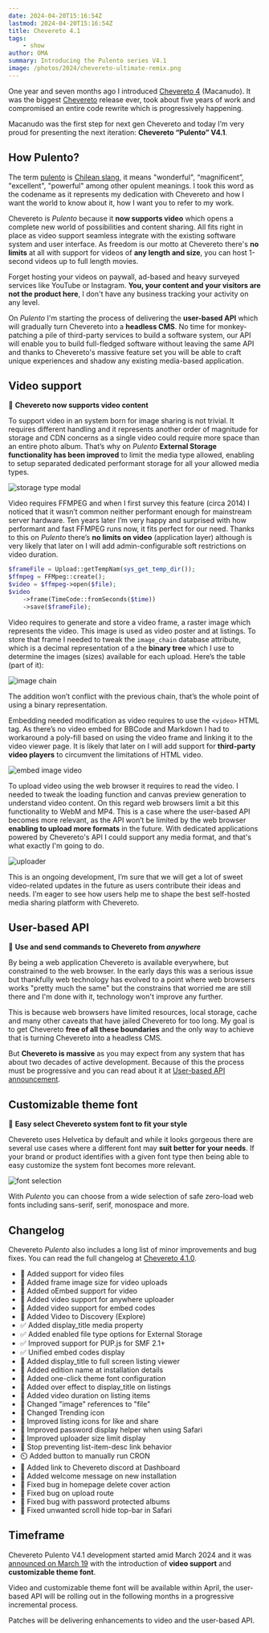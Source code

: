 ```yaml
---
date: 2024-04-20T15:16:54Z
lastmod: 2024-04-20T15:16:54Z
title: Chevereto 4.1
tags:
    - show
author: OMA
summary: Introducing the Pulento series V4.1
image: /photos/2024/chevereto-ultimate-remix.png
---
```


One year and seven months ago I introduced [Chevereto 4](https://rodolfoberrios.com/2022/09/20/chevereto-4/) (Macanudo). It was the biggest [Chevereto](https://chevereto.com) release ever, took about five years of work and compromised an entire code rewrite which is progressively happening.

Macanudo was the first step for next gen Chevereto and today I’m very proud for presenting the next iteration: **Chevereto “Pulento” V4.1**.

## How Pulento?

The term [pulento](https://dle.rae.es/pulento) is [Chilean slang](https://www.urbandictionary.com/define.php?term=Pulento), it means "wonderful", “magnificent”, "excellent", "powerful" among other opulent meanings. I took this word as the codename as it represents my dedication with Chevereto and how I want the world to know about it, how I want you to refer to my work.

Chevereto is *Pulento* because it **now supports video** which opens a complete new world of possibilities and content sharing. All fits right in place as video support seamless integrate with the existing software system and user interface. As freedom is our motto at Chevereto there's **no limits** at all with support for videos of **any length and size**, you can host 1-second videos up to full length movies.

Forget hosting your videos on paywall, ad-based and heavy surveyed services like YouTube or Instagram. **You, your content and your visitors are not the product here**, I don't have any business tracking your activity on any level.

On *Pulento* I'm starting the process of delivering the **user-based API** which will gradually turn Chevereto into a **headless CMS**. No time for monkey-patching a pile of third-party services to build a software system, our API will enable you to build full-fledged software without leaving the same API and thanks to Chevereto's massive feature set you will be able to craft unique experiences and shadow any existing media-based application.

## Video support

🎥 **Chevereto now supports video content**

To support video in an system born for image sharing is not trivial. It requires different handling and it represents another order of magnitude for storage and CDN concerns as a single video could require more space than an entire photo album. That’s why on *Pulento* **External Storage functionality has been improved** to limit the media type allowed, enabling to setup separated dedicated performant storage for all your allowed media types.

![storage type modal](/photos/2024/chevereto-4.1/storage-type-modal.png)

Video requires FFMPEG and when I first survey this feature (circa 2014) I noticed that it wasn’t common neither performant enough for mainstream server hardware. Ten years later I’m very happy and surprised with how performant and fast FFMPEG runs now, it fits perfect for our need. Thanks to this on *Pulento* there’s **no limits on video** (application layer) although is very likely that later on I will add admin-configurable soft restrictions on video duration.

```php
$frameFile = Upload::getTempNam(sys_get_temp_dir());
$ffmpeg = FFMpeg::create();
$video = $ffmpeg->open($file);
$video
    ->frame(TimeCode::fromSeconds($time))
    ->save($frameFile);
```

Video requires to generate and store a video frame, a raster image which represents the video. This image is used as video poster and at listings. To store that frame I needed to tweak the `image_chain` database attribute, which is a decimal representation of a the **binary tree** which I use to determine the images (sizes) available for each upload. Here’s the table (part of it):

![image chain](/photos/2024/chevereto-4.1/image-chain.png)

The addition won’t conflict with the previous chain, that’s the whole point of using a binary representation.

Embedding needed modification as video requires to use the `<video>` HTML tag. As there’s no video embed for BBCode and Markdown I had to workaround a poly-fill based on using the video frame and linking it to the video viewer page. It is likely that later on I will add support for **third-party video players** to circumvent the limitations of HTML video.

![embed image video](/photos/2024/chevereto-4.1/embed-image-video.png)

To upload video using the web browser it requires to read the video. I needed to tweak the loading function and canvas preview generation to understand video content. On this regard web browsers limit a bit this functionality to WebM and MP4. This is a case where the user-based API becomes more relevant, as the API won’t be limited by the web browser **enabling to upload more formats** in the future. With dedicated applications powered by Chevereto's API I could support any media format, and that's what exactly I'm going to do.

![uploader](/photos/2024/chevereto-4.1/uploader.png)

This is an ongoing development, I’m sure that we will get a lot of sweet video-related updates in the future as users contribute their ideas and needs. I’m eager to see how users help me to shape the best self-hosted media sharing platform with Chevereto.

## User-based API

🥑 **Use and send commands to Chevereto from *anywhere***

By being a web application Chevereto is available everywhere, but constrained to the web browser. In the early days this was a serious issue but thankfully web technology has evolved to a point where web browsers works "pretty much the same" but the constrains that worried me are still there and I'm done with it, technology won't improve any further.

This is because web browsers have limited resources, local storage, cache and many other caveats that have jailed Chevereto for too long. My goal is to get Chevereto **free of all these boundaries** and the only way to achieve that is turning Chevereto into a headless CMS.

But **Chevereto is massive** as you may expect from any system that has about two decades of active development. Because of this the process must be progressive and you can read about it at [User-based API announcement](https://blog.chevereto.com/upcoming/user-based-api/).

## Customizable theme font

👻 **Easy select Chevereto system font to fit your style**

Chevereto uses Helvetica by default and while it looks gorgeous there are several use cases where a different font may **suit better for your needs**. If your brand or product identifies with a given font type then being able to easy customize the system font becomes more relevant.

![font selection](/photos/2024/chevereto-4.1/font-selection.png)

With *Pulento* you can choose from a wide selection of safe zero-load web fonts including sans-serif, serif, monospace and more.

## Changelog

Chevereto *Pulento* also includes a long list of minor improvements and bug fixes. You can read the full changelog at [Chevereto 4.1.0](https://chevereto.com/community/threads/chevereto-v4-1-0.15351/).

- 🎥 Added support for video files
- 🎥 Added frame image size for video uploads
- 🎥 Added oEmbed support for video
- 🎥 Added video support for anywhere uploader
- 🎥 Added video support for embed codes
- 🎥 Added Video to Discovery (Explore)
- ✅ Added display_title media property
- ✅ Added enabled file type options for External Storage
- ✅ Improved support for PUP.js for SMF 2.1+
- ✅ Unified embed codes display
- 💅 Added display_title to full screen listing viewer
- 💅 Added edition name at installation details
- 💅 Added one-click theme font configuration
- 💅 Added over effect to display_title on listings
- 💅 Added video duration on listing items
- 💅 Changed "image" references to "file"
- 💅 Changed Trending icon
- 💅 Improved listing icons for like and share
- 💅 Improved password display helper when using Safari
- 💅 Improved uploader size limit display
- 💅 Stop preventing list-item-desc link behavior
- ⏲️ Added button to manually run CRON
- 💬 Added link to Chevereto discord at Dashboard
- 🤚 Added welcome message on new installation
- 🐞 Fixed bug in homepage delete cover action
- 🐞 Fixed bug on upload route
- 🐞 Fixed bug with password protected albums
- 🐞 Fixed unwanted scroll hide top-bar in Safari

## Timeframe

Chevereto Pulento V4.1 development started amid March 2024 and it was [announced on March 19](https://chevereto.com/community/threads/chevereto-v4-1-0.15351/) with the introduction of **video support** and **customizable theme font**.

Video and customizable theme font will be available within April, the user-based API will be rolling out in the following months in a progressive incremental process.

Patches will be delivering enhancements to video and the user-based API.
